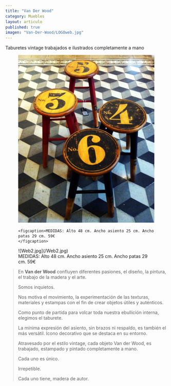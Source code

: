 ```yaml
---
title: "Van Der Wood"
category: Muebles
layout: articulo
published: true
imagen: "Van-Der-Wood/LOGOweb.jpg"
---
```


Taburetes vintage trabajados e ilustrados completamente a mano
<figure>
	<a href="/images/Van-Der-Wood/Web2.jpg"><img src="/images/Van-Der-Wood/Web2.jpg" alt="image"></a>

	<figcaption>MEDIDAS: Alto 48 cm. Ancho asiento 25 cm. Ancho patas 29 cm. 59€	
    </figcaption>
</figure>

<figure>
	![Web2.jpg](/Web2.jpg)
	<figcaption>MEDIDAS: Alto 48 cm. Ancho asiento 25 cm. Ancho patas 29 cm. 59€	
    </figcaption>
</figure>

>En **Van der Wood** confluyen diferentes pasiones, el diseño, la pintura, el trabajo de la madera y el arte.
>
>Somos inquietos.
>
>Nos motiva el movimiento, la experimentación de las texturas, materiales y estampas con el fin de crear objetos útiles y auténticos.
>
>Como punto de partida para volcar toda nuestra ebullición interna, elegimos el taburete.
>
>La mínima expresión del asiento, sin brazos ni respaldo, es también el más versátil. Icono decorativo que se destaca en su entorno.
>
>Atravesado por el estilo vintage, cada objeto Van der Wood, es trabajado, estampado y pintado completamente a mano. 
> 
>Cada uno es único.
>
>Irrepetible.
>
>Cada uno tiene, madera de autor.

